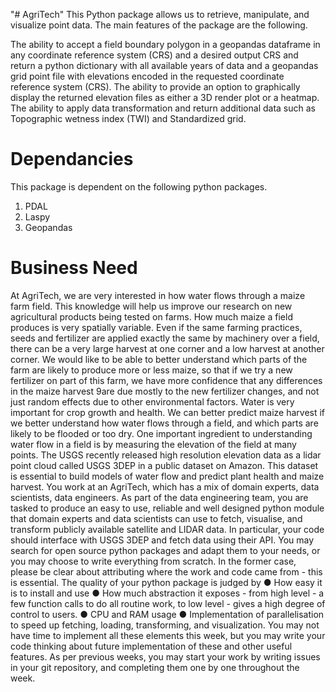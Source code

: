 "# AgriTech" 
This Python package allows us to retrieve, manipulate, and visualize point data. The main features of the package are the following.

The ability to accept a field boundary polygon in a geopandas dataframe in any coordinate reference system (CRS) and a desired output CRS and return a python dictionary with all available years of data and a geopandas grid point file with elevations encoded in the requested coordinate reference system (CRS).
The ability to provide an option to graphically display the returned elevation files as either a 3D render plot or a heatmap.
The ability to apply data transformation and return additional data such as Topographic wetness index (TWI) and Standardized grid.
# Dependancies
This package is dependent on the following python packages.

1. PDAL
2. Laspy
3. Geopandas


# Business Need
At AgriTech, we are very interested in how water flows through a maize farm field. This
knowledge will help us improve our research on new agricultural products being tested on
farms.
How much maize a field produces is very spatially variable. Even if the same farming
practices, seeds and fertilizer are applied exactly the same by machinery over a field, there
can be a very large harvest at one corner and a low harvest at another corner. We would
like to be able to better understand which parts of the farm are likely to produce more or
less maize, so that if we try a new fertilizer on part of this farm, we have more confidence
that any differences in the maize harvest 9are due mostly to the new fertilizer changes, and
not just random effects due to other environmental factors.
Water is very important for crop growth and health. We can better predict maize harvest if
we better understand how water flows through a field, and which parts are likely to be
flooded or too dry. One important ingredient to understanding water flow in a field is by
measuring the elevation of the field at many points. The USGS recently released high
resolution elevation data as a lidar point cloud called USGS 3DEP in a public dataset on
Amazon. This dataset is essential to build models of water flow and predict plant health and
maize harvest.
You work at an AgriTech, which has a mix of domain experts, data scientists, data engineers.
As part of the data engineering team, you are tasked to produce an easy to use, reliable and
well designed python module that domain experts and data scientists can use to fetch,
visualise, and transform publicly available satellite and LIDAR data. In particular, your code
should interface with USGS 3DEP and fetch data using their API.
You may search for open source python packages and adapt them to your needs, or you
may choose to write everything from scratch. In the former case, please be clear about
attributing where the work and code came from - this is essential.
The quality of your python package is judged by
● How easy it is to install and use
● How much abstraction it exposes - from high level - a few function calls to do all
routine work, to low level - gives a high degree of control to users.
● CPU and RAM usage
● Implementation of parallelisation to speed up fetching, loading, transforming, and
visualization.
You may not have time to implement all these elements this week, but you may write your
code thinking about future implementation of these and other useful features. As per
previous weeks, you may start your work by writing issues in your git repository, and
completing them one by one throughout the week.

